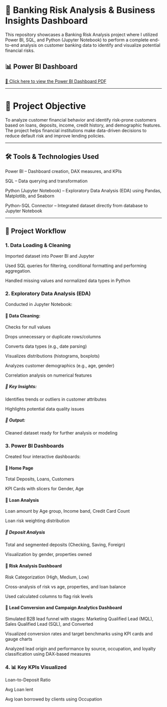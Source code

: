 # **🏦 Banking Risk Analysis & Business Insights Dashboard**

This repository showcases a Banking Risk Analysis project where I utilized Power BI, SQL, and Python (Jupyter Notebook) to perform a complete end-to-end analysis on customer banking data to identify and visualize potential financial risks.

## 📊 Power BI Dashboard

[📄 Click here to view the Power BI Dashboard PDF](https://github.com/aanyaG8/data_analysis_banking_domain/blob/main/PowerBI_dashboard_pages(1).pdf)


------

# **🎯 Project Objective**

To analyze customer financial behavior and identify risk-prone customers based on loans, deposits, income, credit history, and demographic features. The project helps financial institutions make data-driven decisions to reduce default risk and improve lending policies.

------

## **🛠️ Tools & Technologies Used**

Power BI – Dashboard creation, DAX measures, and KPIs

SQL – Data querying and transformation

Python (Jupyter Notebook) – Exploratory Data Analysis (EDA) using Pandas, Matplotlib, and Seaborn

Python-SQL Connector – Integrated dataset directly from database to Jupyter Notebook

------

## **🧩 Project Workflow**

### **1. Data Loading & Cleaning**
   
Imported dataset into Power BI and Jupyter

Used SQL queries for filtering, conditional formatting and performing aggregation.

Handled missing values and normalized data types in Python

### **2. Exploratory Data Analysis (EDA)**
Conducted in Jupyter Notebook:

#### 🧹 Data Cleaning:

Checks for null values

Drops unnecessary or duplicate rows/columns

Converts data types (e.g., date parsing)

Visualizes distributions (histograms, boxplots)

Analyzes customer demographics (e.g., age, gender)

Correlation analysis on numerical features

##### 📌 Key Insights:

Identifies trends or outliers in customer attributes

Highlights potential data quality issues

##### 📝 Output:

Cleaned dataset ready for further analysis or modeling


### **3. Power BI Dashboards**
   
Created four interactive dashboards:

#### 🔹 Home Page
Total Deposits, Loans, Customers

KPI Cards with slicers for Gender, Age

#### 🔹 Loan Analysis
Loan amount by Age group, Income band, Credit Card Count

Loan risk weighting distribution

##### 🔹 Deposit Analysis
Total and segmented deposits (Checking, Saving, Foreign)

Visualization by gender, properties owned

#### 🔹 Risk Analysis Dashboard

Risk Categorization (High, Medium, Low)

Cross-analysis of risk vs age, properties, and loan balance

Used calculated columns to flag risk levels

#### 🔹 Lead Conversion and Campaign Analytics Dashboard

Simulated B2B lead funnel with stages: Marketing Qualified Lead (MQL), Sales Qualified Lead (SQL), and Converted

Visualized conversion rates and target benchmarks using KPI cards and gauge charts

Analyzed lead origin and performance by source, occupation, and loyalty classification using DAX-based measures


### **4. 📊 Key KPIs Visualized**

Loan-to-Deposit Ratio

Avg Loan lent

Avg loan borrowed by clients using Occupation
